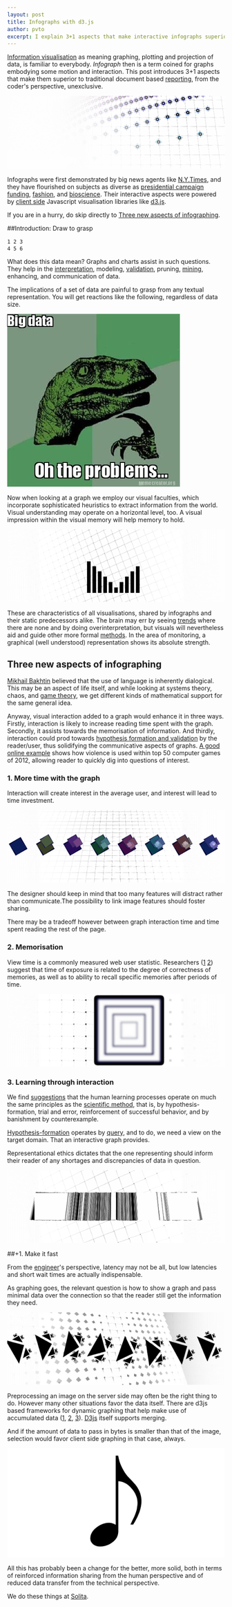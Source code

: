 ```yaml
---
layout: post
title: Infographs with d3.js
author: pvto
excerpt: I explain 3+1 aspects that make interactive infographs superior to traditional document based reporting.
---
```


[Information visualisation](http://en.wikipedia.org/wiki/Information_visualization) as meaning graphing, plotting and projection of data, is familiar to everybody.  *Infograph* then is a term coined for graphs embodying some motion and interaction.  This post introduces 3+1 aspects that make them superior to traditional document based [reporting](http://en.wikipedia.org/wiki/List_of_reporting_software), from the coder's perspective, unexclusive.

![info](img/infographs-with-d3js/spat-scal.png)

Infographs were first demonstrated by big news agents like [N.Y.Times](http://www.nytimes.com/), and they have flourished on subjects as diverse as [presidential campaign funding](http://data-informed.com/data-visualization-following-the-money-in-the-presidential-campaign/), [fashion](http://www.nytimes.com/newsgraphics/2013/09/13/fashion-week-editors-picks/), and [bioscience](http://circos.ca/intro/data_visualization/).  Their interactive aspects were powered by [client side](http://en.wikipedia.org/wiki/Client_side) Javascript visualisation libraries like [d3.js](http://d3js.org/).

If you are in a hurry, do skip directly to [Three new aspects of infographing](#three-aspects).

##Introduction: Draw to grasp

    1 2 3
    4 5 6

What does this data mean?  Graphs and charts assist in such questions.  They help in the [interpretation](http://en.wikipedia.org/wiki/Scientific_modeling), modeling, [validation](http://en.wikipedia.org/wiki/Data_validation), pruning, [mining](http://en.wikipedia.org/wiki/Data_mining), enhancing, and communication of data.

The implications of a set of data are painful to grasp from any textual representation.  You will get reactions like the following, regardless of data size.

![Big data oh the probs](img/infographs-with-d3js/big-data-oh-the-problems.jpg)  

Now when looking at a graph we employ our visual faculties, which incorporate sophisticated heuristics to extract information from the world.  Visual understanding may operate on a horizontal level, too.  A visual impression within the visual memory will help memory to hold.

![bars info](img/infographs-with-d3js/bars-info.png)

These are characteristics of all visualisations, shared by infographs and their static predecessors alike.  The brain may err by seeing [trends](http://en.wikipedia.org/wiki/Trend_estimation) where there are none and by doing overinterpretation, but visuals will nevertheless aid and guide other more formal [methods](http://en.wikipedia.org/wiki/Statistics).  In the area of monitoring, a graphical (well understood) representation shows its absolute strength.

## Three new aspects of infographing
<a name="three-aspects"/>

[Mikhail Bakhtin](http://en.wikipedia.org/wiki/Mikhail_Bakhtin) believed that the use of language is inherently dialogical.  This may be an aspect of life itself, and while looking at systems theory, chaos, and [game theory](http://en.wikipedia.org/wiki/Game_semantics), we get different kinds of mathematical support for the same general idea.

Anyway, visual interaction added to a graph would enhance it in three ways.  Firstly, interaction is likely to increase reading time spent with the graph.  Secondly, it assists towards the memorisation of information.  And thirdly, interaction could prod towards [hypothesis formation and validation](http://en.wikipedia.org/wiki/Scientific_process) by the reader/user, thus solidifying the communicative aspects of graphs.  [A good online example](http://www.theguardian.com/world/interactive/2013/apr/30/violence-guns-best-selling-video-games) shows how violence is used within top 50 computer games of 2012, allowing reader to quickly dig into questions of interest.

### 1. More time with the graph

Interaction will create interest in the average user, and interest will lead to time investment.

![exposure-focus](img/infographs-with-d3js/RR.png)

The designer should keep in mind that too many features will distract rather than communicate.The possibility to link image features should foster sharing.

There may be a tradeoff however between graph interaction time and time spent reading the rest of the page.

### 2. Memorisation

View time is a commonly measured web user statistic.  Researchers ([1][ref1] [2][ref2]) suggest that time of exposure is related to the degree of correctness of memories, as well as to ability to recall specific memories after periods of time.

![exposure-focus](img/infographs-with-d3js/RF.png)

### 3. Learning through interaction

We find [suggestions](http://www.ted.com/talks/alison_gopnik_what_do_babies_think) that the human learning processes operate on much the same principles as the [scientific method](http://en.wikipedia.org/wiki/Scientific_method), that is, by hypothesis-formation, trial and error, reinforcement of successful behavior, and by banishment by counterexample.

[Hypothesis-formation](http://en.wikipedia.org/wiki/Scientific_method#Hypothesis_development) operates by [query](http://en.wikipedia.org/wiki/Query_(complexity)), and to do, we need a view on the target domain.  That an interactive graph provides.

Representational ethics dictates that the one representing should inform their reader of any shortages and discrepancies of data in question.

![bar noise](img/infographs-with-d3js/bar-noise.png)

##+1. Make it fast

From the [engineer](http://en.wikipedia.org/wiki/Engineer)'s perspective, latency may not be all, but low latencies and short wait times are actually indispensable.

As graphing goes, the relevant question is how to show a graph and pass minimal data over the connection so that the reader still get the information they need.

![arrows right](img/infographs-with-d3js/arrows-flow.png)

Preprocessing an image on the server side may often be the right thing to do.  However many other situations favor the data itself.  There are d3js based frameworks for dynamic graphing that help make use of accumulated data ([1][ref4], [2][ref5], [3][ref3]).  [D3js](https://github.com/mbostock/d3/wiki) itself supports merging.

And if the amount of data to pass in bytes is smaller than that of the image, selection would favor client side graphing in that case, always.

![note](/img/note.png)

All this has probably been a change for the better, more solid, both in terms of reinforced information sharing from the human perspective and of reduced data transfer from the technical perspective.

We do these things at [Solita](http://www.solita.fi/).

[ref1]: http://dl.acm.org/citation.cfm?id=1993584
[ref2]: http://www.google.fi/books?hl=fi&lr=&id=m8qMjPF1NYAC&oi=fnd&
[ref3]: https://github.com/mlarocca/Dynamic-Charts
[ref4]: http://square.github.io/cubism/
[ref5]: http://jondot.github.io/graphene/
